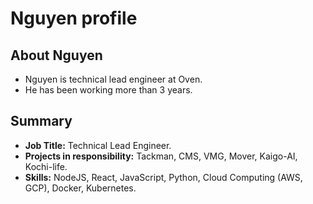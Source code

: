 
# Nguyen profile

## About Nguyen
- Nguyen is technical lead engineer at Oven.
- He has been working more than 3 years.

## Summary
- **Job Title:** Technical Lead Engineer.
- **Projects in responsibility:** Tackman, CMS, VMG, Mover, Kaigo-AI, Kochi-life.
- **Skills:** NodeJS, React, JavaScript, Python, Cloud Computing (AWS, GCP), Docker, Kubernetes.

